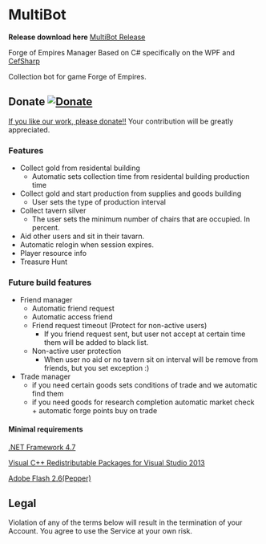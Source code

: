 # MultiBot


**Release download here**
[MultiBot Release](http://dl.michalosoft.cz/subdomains/dl/MultiBot/Release/)

Forge of Empires Manager
Based on C# specifically on the WPF and [CefSharp](https://github.com/cefsharp/CefSharp)

Collection bot for game Forge of Empires.

## Donate [![Donate](https://img.shields.io/badge/Donate-PayPal-green.svg)](https://www.paypal.me/inferius)
[If you like our work, please donate!!](https://www.paypal.me/inferius) Your contribution will be greatly appreciated.

### Features
* Collect gold from residental building
  * Automatic sets collection time from residental building production time
* Collect gold and start production from supplies and goods building
  * User sets the type of production interval
* Collect tavern silver
  * The user sets the minimum number of chairs that are occupied. In percent.
* Aid other users and sit in their tavarn.
* Automatic relogin when session expires.
* Player resource info
* Treasure Hunt

### Future build features
* Friend manager
  * Automatic friend request
  * Automatic access friend
  * Friend request timeout (Protect for non-active users)
    * If you friend request sent, but user not accept at certain time them will be added to black list.
  * Non-active user protection
    * When user no aid or no tavern sit on interval will be remove from friends, but you set exception :)
* Trade manager
  * if you need certain goods sets conditions of trade and we automatic find them
  * if you need goods for research completion automatic market check + automatic forge points buy on trade

#### Minimal requirements
[.NET Framework 4.7](https://www.microsoft.com/en-us/download/details.aspx?id=55170)

[Visual C++ Redistributable Packages for Visual Studio 2013](http://www.microsoft.com/en-us/download/details.aspx?id=40784)

[Adobe Flash 2.6(Pepper)](http://dl.michalosoft.cz/subdomains/dl/MultiBot/Release/flashplayer26pp_fa_install.exe)

## Legal
Violation of any of the terms below will result in the termination of your Account. You agree to use the Service at your own risk.
